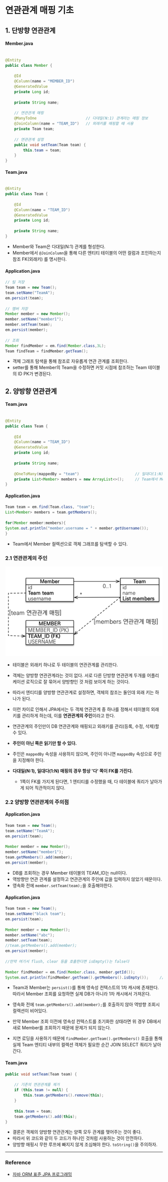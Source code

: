 # 연관관계 매핑 기초

## 1. 단방향 연관관계

#### Member.java
```java

@Entity
public class Member {

    @Id
    @Column(name = "MEMBER_ID")
    @GeneratedValue
    private Long id;

    private String name;

    // 연관관계 매핑
    @ManyToOne                      // 다대일(N:1) 관계라는 매핑 정보
    @JoinColumn(name = "TEAM_ID")   // 외래키를 매핑할 때 사용
    private Team team;

    // 연관관계 설정
    public void setTeam(Team team) {
        this.team = team;
    }
}
```

#### Team.java
```java

@Entity
public class Team {

    @Id
    @Column(name = "TEAM_ID")
    @GeneratedValue
    private Long id;

    private String name;
}
```

- Member와 Team은 다대일(N:1) 관계를 형성한다.
- Member에서 `@JoinColumn`을 통해 다른 엔티티 테이블의 어떤 컬럼과 조인하는지 참조 FK(외래키)
  를 명시한다.

#### Application.java
```java
// 팀 저장
Team team = new Team();
team.setName("TeamA");
em.persist(team);

// 멤버 저장
Member member = new Member();
member.setName("member1");
member.setTeam(team);
em.persist(member);

// 조회
Member findMember = em.find(Member.class,3L);
Team findTeam = findMember.getTeam();
```

- 객체 그래프 탐색을 통해 참조로 자유롭게 연관 관계를 조회한다.
- setter를 통해 Member의 Team을 수정하면 커밋 시점에 참조하는 Team 테이블의 ID PK가 변경된다.


## 2. 양방향 연관관계

#### Team.java
```java

@Entity
public class Team {

    @Id
    @Column(name = "TEAM_ID")
    @GeneratedValue
    private Long id;

    private String name;

    @OneToMany(mappedBy = "team")                         // 일대다(1:N) 관계라는 매핑정보
    private List<Member> members = new ArrayList<>();     // Team에서 Member 객체 그래프 탐색 가능
}
```

#### Application.java
```java
Team team = em.find(Team.class, "team");
List<Member> members = team.getMembers();

for(Member member:members){
System.out.println("member.username = " + member.getUsername());
}
```

- Team에서 Member 컬렉션으로 객체 그래프를 탐색할 수 있다.

### 2.1 연관관계의 주인
![owner](./img/owner.png)
- 테이블은 외래키 하나로 두 테이블의 연관관계를 관리한다.
- 객체는 양방향 연관관계라는 것이 없다. 서로 다른 단방향 연관관계 두개를 어플리케이션 로직으로 잘 묶어서 양방향인 것 처럼 보이게 하는 것이다.
- 따라서 엔티티를 양방향 연관관계로 설정하면, 객체의 참조는 둘인데 외래 키는 하나가 된다.
- 이런 차이로 인해서 JPA에서는 두 객체 연관관계 중 하나를 정해서 테이블의 외래키를 관리하게 하는데, 이를 **연관관계의 주인**이라고 한다.
- 연관관계의 주인만이 DB 연관관계와 매핑되고 외래키를 관리(등록, 수정, 삭제)할 수 있다.
- **주인이 아닌 쪽은 읽기만 할 수 있다.**

- 주인은 `mappedBy` 속성을 사용하지 않으며, 주인이 아니면 `mappedBy` 속성으로 주인을 지정해야 한다.

- **다대일(N:1), 일대다(1:N) 매핑의 경우 항상 '다' 쪽이 FK를 가진다.**
    - 1쪽이 FK를 가지게 된다면, 1 엔티티를 수정했을 때, 다 테이블에 쿼리가 날아가게 되어 직관적이지 않다.

### 2.2 양방향 연관관계의 주의점
#### Application.java
```java
Team team = new Team();
team.setName("TeamA");
em.persist(team);
        
Member member = new Member();
member.setName("member1");
team.getMembers().add(member);
em.persist(member);
```
- DB를 조회하는 경우 Member 테이블의 TEAM_ID는 null이다.
- 역방향만 연관 관계를 설정하고 연관관계의 주인에 값을 입력하지 않았기 때문이다.
- 영속화 전에 `member.setTeam(team);`을 호출해야한다.

#### Application.java
```java
Team team = new Team();
team.setName("black team");
em.persist(team);

Member member = new Member();
member.setName("abc");
member.setTeam(team);
//team.getMembers().add(member);
em.persist(member);

//만약 여기서 flush, clear 등을 호출한다면 isEmpty()는 false다

Member findMember = em.find(Member.class, member.getId());
System.out.println(findMember.getTeam().getMembers().isEmpty());     //true
```

- Team과 Member는 `persist()`를 통해 영속성 컨텍스트의 1차 캐시에 존재한다. 따라서 Member 조회를 요청하면 실제 DB가 아니라 1차 캐시에서 가져온다.
- 영속화 전에 `team.getMembers().add(member);`를 호출하지 않아 역방향 조회시 컬렉션이 비어있다.
  

- 만약 Member 조회 이전에 영속성 컨텍스트를 초기화한 상태라면 위 경우 DB에서 새로 Member를 조회하기 때문에 문제가 되지 않는다.
- 지연 로딩을 사용하기 때문에 `findMember.getTeam().getMembers()` 호출을 통해 실제 Team 엔티티 내부의 컬렉션 객체가 필요한 순간 JOIN SELECT 쿼리가 날아간다.

#### Team.java
```java
public void setTeam(Team team) {
    
    // 기존의 연관관계를 제거
    if (this.team != null) {
        this.team.getMembers().remove(this);
    }
    
    this.team = team;
    team.getMembers().add(this);
}
```

- 결론은 객체의 양방향 연관관계는 양쪽 모두 관계를 맺어주는 것이 좋다.
- 따라서 위 코드와 같이 두 코드가 하나인 것처럼 사용하는 것이 안전하다.
- 양방향 매핑시 무한 루프에 빠지지 않게 조심해야 한다. `toString()`을 주의하자.

---
### Reference
- [자바 ORM 표준 JPA 프로그래밍](https://www.inflearn.com/course/ORM-JPA-Basic)